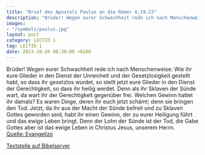 ```yaml
---
title: "Brief des Apostels Paulus an die Römer 6,19-23"
description: "Brüder! Wegen eurer Schwachheit rede ich nach Menschenweise: Wie ihr eure Glieder in den Dienst der Unreinheit und der Gesetzlosigkeit gestellt habt, so dass ihr gesetzlos wurdet, so stellt jetzt eure Glieder in den Dienst der Gerechtigkeit, so dass ihr heilig werdet. Denn als ih...."
images:
- "/symbols/paulus.jpg"
layout: post
category: LECTIO 1
tag: LECTIO 1
date: 2023-10-26 06:30:00 +0100
---
```

Brüder! Wegen eurer Schwachheit rede ich nach Menschenweise: Wie ihr eure Glieder in den Dienst der Unreinheit und der Gesetzlosigkeit gestellt habt, so dass ihr gesetzlos wurdet, so stellt jetzt eure Glieder in den Dienst der Gerechtigkeit, so dass ihr heilig werdet.
Denn als ihr Sklaven der Sünde wart, da wart ihr der Gerechtigkeit gegenüber frei.<!--more-->
Welchen Gewinn hattet ihr damals? Es waren Dinge, deren ihr euch jetzt schämt; denn sie bringen den Tod.
Jetzt, da ihr aus der Macht der Sünde befreit und zu Sklaven Gottes geworden seid, habt ihr einen Gewinn, der zu eurer Heiligung führt und das ewige Leben bringt.
Denn der Lohn der Sünde ist der Tod, die Gabe Gottes aber ist das ewige Leben in Christus Jesus, unserem Herrn.<br>
[Quelle: Evangelizo](https://evangeliumtagfuertag.org/DE/gospel)

[Textstelle auf Bibelserver](https://www.bibleserver.com/EU/Römer6,19-23)
